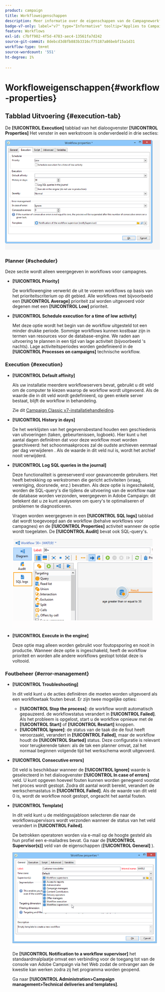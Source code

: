 ```yaml
---
product: campaign
title: Workfloweigenschappen
description: Meer informatie over de eigenschappen van de Campagneworkflow
badge-v7-only: label="v7" type="Informative" tooltip="Applies to Campaign Classic v7 only"
feature: Workflows
exl-id: c7bff902-4f5d-4783-aec4-13561fa7d242
source-git-commit: 8debcd3d8fb883b3316cf75187a86bebf15a1d31
workflow-type: tm+mt
source-wordcount: '551'
ht-degree: 1%

---
```


# Workfloweigenschappen{#workflow-properties}



## Tabblad Uitvoering {#execution-tab}

De **[!UICONTROL Execution]** tabblad van het dialoogvenster **[!UICONTROL Properties]** Het venster in een werkstroom is onderverdeeld in drie secties:

![](assets/wf_execution_tab.png)

### Planner {#scheduler}

Deze sectie wordt alleen weergegeven in workflows voor campagnes.

* **[!UICONTROL Priority]**

   De workflowengine verwerkt de uit te voeren workflows op basis van het prioriteitscriterium op dit gebied. Alle workflows met bijvoorbeeld een **[!UICONTROL Average]** prioriteit zal worden uitgevoerd vóór degenen met een **[!UICONTROL Low]** prioriteit.

* **[!UICONTROL Schedule execution for a time of low activity]**

   Met deze optie wordt het begin van de workflow uitgesteld tot een minder drukke periode. Sommige workflows kunnen kostbaar zijn in termen van resources voor de database-engine. We raden aan uitvoering te plannen in een tijd van lage activiteit (bijvoorbeeld &#39;s nachts). Lage activiteitsperiodes worden gedefinieerd in de **[!UICONTROL Processes on campaigns]** technische workflow.

### Execution {#execution}

* **[!UICONTROL Default affinity]**

   Als uw installatie meerdere workflowservers bevat, gebruikt u dit veld om de computer te kiezen waarop de workflow wordt uitgevoerd. Als de waarde die in dit veld wordt gedefinieerd, op geen enkele server bestaat, blijft de workflow in behandeling.

   Zie dit [Campaign Classic v7-installatiehandleiding](../../installation/using/configuring-campaign-server.md#high-availability-workflows-and-affinities).

* **[!UICONTROL History in days]**

   De het werklijsten van het gegevensbestand houden een geschiedenis van uitvoeringen (taken, gebeurtenissen, logboek). Hier kunt u het aantal dagen definiëren dat voor deze workflow moet worden gearchiveerd: het schoonmaakproces zal de oudste archieven eenmaal per dag verwijderen . Als de waarde in dit veld nul is, wordt het archief nooit verwijderd.

* **[!UICONTROL Log SQL queries in the journal]**

   Deze functionaliteit is gereserveerd voor geavanceerde gebruikers. Het heeft betrekking op werkstromen die gericht activiteiten (vraag, vereniging, doorsnede, enz.) bevatten. Als deze optie is ingeschakeld, worden de SQL-query&#39;s die tijdens de uitvoering van de workflow naar de database worden verzonden, weergegeven in Adobe Campaign: dit betekent dat u ze kunt analyseren om query&#39;s te optimaliseren of problemen te diagnosticeren.

   Vragen worden weergegeven in een **[!UICONTROL SQL logs]** tabblad dat wordt toegevoegd aan de workflow (behalve workflows voor campagnes) en de **[!UICONTROL Properties]** activiteit wanneer de optie wordt toegelaten. De **[!UICONTROL Audit]** bevat ook SQL-query&#39;s.

   ![](assets/wf_tab_log_sql.png)

* **[!UICONTROL Execute in the engine]**

   Deze optie mag alleen worden gebruikt voor foutopsporing en nooit in productie. Wanneer deze optie is ingeschakeld, heeft de workflow prioriteit en worden alle andere workflows gestopt totdat deze is voltooid.

### Foutbeheer {#error-management}

* **[!UICONTROL Troubleshooting]**

   In dit veld kunt u de acties definiëren die moeten worden uitgevoerd als een workflowtaak fouten bevat. Er zijn twee mogelijke opties:

   * **[!UICONTROL Stop the process]**: de workflow wordt automatisch gepauzeerd. de workflowstatus verandert in **[!UICONTROL Failed]**. Als het probleem is opgelost, start u de workflow opnieuw met de **[!UICONTROL Start]** of **[!UICONTROL Restart]** knoppen.
   * **[!UICONTROL Ignore]**: de status van de taak die de fout heeft veroorzaakt, verandert in **[!UICONTROL Failed]**, maar de workflow houdt de **[!UICONTROL Started]** status. Deze configuratie is relevant voor terugkerende taken: als de tak een planner omvat, zal het normaal beginnen volgende tijd het werkschema wordt uitgevoerd.

* **[!UICONTROL Consecutive errors]**

   Dit veld is beschikbaar wanneer de **[!UICONTROL Ignore]** waarde is geselecteerd in het dialoogvenster **[!UICONTROL In case of errors]** veld. U kunt opgeven hoeveel fouten kunnen worden genegeerd voordat het proces wordt gestopt. Zodra dit aantal wordt bereikt, verandert de werkschemastatus in **[!UICONTROL Failed]**. Als de waarde van dit veld 0 is, wordt de workflow nooit gestopt, ongeacht het aantal fouten.

* **[!UICONTROL Template]**

   In dit veld kunt u de meldingssjabloon selecteren die naar de workflowsupervisors wordt verzonden wanneer de status van het veld verandert in **[!UICONTROL Failed]**.

   De betrokken operatoren worden via e-mail op de hoogte gesteld als hun profiel een e-mailadres bevat. Ga naar de **[!UICONTROL Supervisor(s)]** veld van de eigenschappen (**[!UICONTROL General]** ).

   ![](assets/wf-properties_select-supervisors.png)

   De **[!UICONTROL Notification to a workflow supervisor]** het standaardmalplaatje omvat een verbinding voor de toegang tot van de console van Adobe Campaign via het Web zodat de ontvanger aan de kwestie kan werken zodra zij het programma worden geopend.

   Ga naar **[!UICONTROL Administration>Campaign management>Technical deliveries and templates]**.
